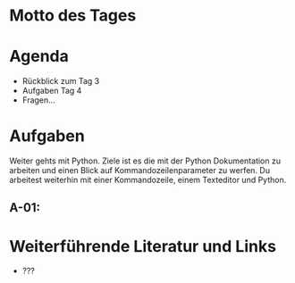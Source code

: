 # Motto des Tages


# Agenda

- Rückblick zum Tag 3
- Aufgaben Tag 4
- Fragen...

# Aufgaben

Weiter gehts mit Python. Ziele ist es die mit der Python Dokumentation zu arbeiten und einen Blick auf Kommandozeilenparameter zu werfen. Du arbeitest weiterhin mit einer Kommandozeile, einem Texteditor und Python.

## A-01: 


# Weiterführende Literatur und Links

- ???

